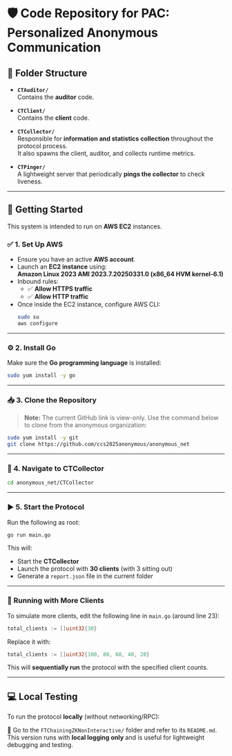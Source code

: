# 🛡️ Code Repository for **PAC: Personalized Anonymous Communication**

## 📁 Folder Structure

- **`CTAuditor/`**  
  Contains the **auditor** code.

- **`CTClient/`**  
  Contains the **client** code.

- **`CTCollector/`**  
  Responsible for **information and statistics collection** throughout the protocol process.  
  It also spawns the client, auditor, and collects runtime metrics.

- **`CTPinger/`**  
  A lightweight server that periodically **pings the collector** to check liveness.

---

## 🚀 Getting Started

This system is intended to run on **AWS EC2** instances.

### ✅ 1. Set Up AWS

- Ensure you have an active **AWS account**.
- Launch an **EC2 instance** using:  
  **Amazon Linux 2023 AMI 2023.7.20250331.0 (x86_64 HVM kernel-6.1)**  
- Inbound rules:
  - ✅ **Allow HTTPS traffic**
  - ✅ **Allow HTTP traffic**
- Once inside the EC2 instance, configure AWS CLI:
  ```bash
  sudo su
  aws configure
  ```

---

### ⚙️ 2. Install Go

Make sure the **Go programming language** is installed:
```bash
sudo yum install -y go
```

---

### 📥 3. Clone the Repository

> **Note:** The current GitHub link is view-only. Use the command below to clone from the anonymous organization:

```bash
sudo yum install -y git
git clone https://github.com/ccs2025anonymous/anonymous_net
```

---

### 📂 4. Navigate to CTCollector

```bash
cd anonymous_net/CTCollector
```

---

### ▶️ 5. Start the Protocol

Run the following as root:
```bash
go run main.go
```

This will:
- Start the **CTCollector**
- Launch the protocol with **30 clients** (with 3 sitting out)
- Generate a `report.json` file in the current folder

---

### 🔧 Running with More Clients

To simulate more clients, edit the following line in `main.go` (around line 23):

```go
total_clients := []uint32{30}
```

Replace it with:
```go
total_clients := []uint32{100, 80, 60, 40, 20}
```

This will **sequentially run** the protocol with the specified client counts.

---

## 💻 Local Testing

To run the protocol **locally** (without networking/RPC):

📂 Go to the `FTChainingZKNonInteractive/` folder and refer to its `README.md`.  
This version runs with **local logging only** and is useful for lightweight debugging and testing.
